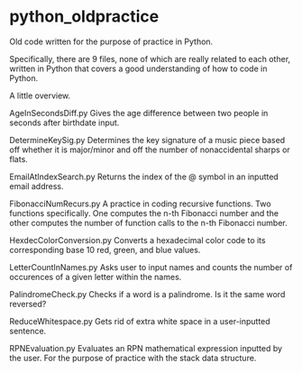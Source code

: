 # python_oldpractice

Old code written for the purpose of practice in Python.

Specifically, there are 9 files, none of which are really related to each other,
written in Python that covers a good understanding of how to code in Python.


A little overview.

AgeInSecondsDiff.py
  Gives the age difference between two people in seconds after birthdate input.
  
DetermineKeySig.py
  Determines the key signature of a music piece based off whether it is major/minor
  and off the number of nonaccidental sharps or flats.
  
EmailAtIndexSearch.py
  Returns the index of the @ symbol in an inputted email address.
  
FibonacciNumRecurs.py
  A practice in coding recursive functions. Two functions specifically. One computes
  the n-th Fibonacci number and the other computes the number of function calls to
  the n-th Fibonacci number.

HexdecColorConversion.py
  Converts a hexadecimal color code to its corresponding base 10 red, green, and
  blue values.
  
LetterCountInNames.py
  Asks user to input names and counts the number of occurences of a given letter
  within the names.
  
PalindromeCheck.py
  Checks if a word is a palindrome. Is it the same word reversed?
  
ReduceWhitespace.py
  Gets rid of extra white space in a user-inputted sentence.

RPNEvaluation.py
  Evaluates an RPN mathematical expression inputted by the user. For the purpose of
  practice with the stack data structure.
